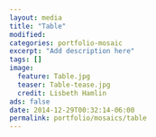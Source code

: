 ```yaml
---
layout: media
title: "Table"
modified:
categories: portfolio-mosaic
excerpt: "Add description here"
tags: []
image:
  feature: Table.jpg
  teaser: Table-tease.jpg
  credit: Lisbeth Hamlin
ads: false
date: 2014-12-29T00:32:14-06:00
permalink: portfolio/mosaics/table
---
```


